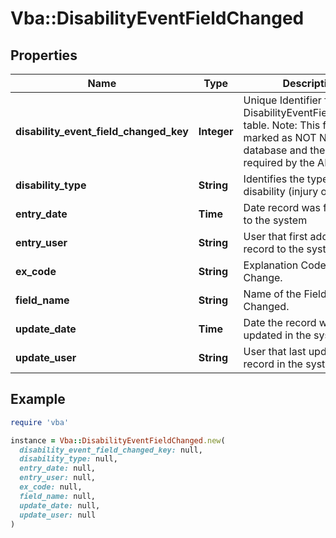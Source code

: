 # Vba::DisabilityEventFieldChanged

## Properties

| Name | Type | Description | Notes |
| ---- | ---- | ----------- | ----- |
| **disability_event_field_changed_key** | **Integer** | Unique Identifier for the DisabilityEventFieldChanged table. Note: This field is marked as NOT NULL in the database and therefore required by the API. |  |
| **disability_type** | **String** | Identifies the type of disability (injury or illness). | [optional] |
| **entry_date** | **Time** | Date record was first added to the system | [optional] |
| **entry_user** | **String** | User that first added the record to the system | [optional] |
| **ex_code** | **String** | Explanation Code for this Change. | [optional] |
| **field_name** | **String** | Name of the Field that was Changed. | [optional] |
| **update_date** | **Time** | Date the record was last updated in the system | [optional] |
| **update_user** | **String** | User that last updated the record in the system | [optional] |

## Example

```ruby
require 'vba'

instance = Vba::DisabilityEventFieldChanged.new(
  disability_event_field_changed_key: null,
  disability_type: null,
  entry_date: null,
  entry_user: null,
  ex_code: null,
  field_name: null,
  update_date: null,
  update_user: null
)
```

